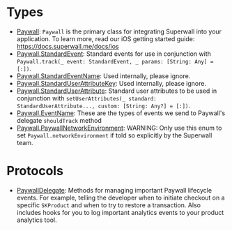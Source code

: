 # Types

  - [Paywall](/docs/Paywall):
    `Paywall` is the primary class for integrating Superwall into your application. To learn more, read our iOS getting started guide: https://docs.superwall.me/docs/ios
  - [Paywall.StandardEvent](/docs/Paywall_StandardEvent):
    Standard events for use in conjunction with `Paywall.track(_ event: StandardEvent, _ params: [String: Any] = [:])`.
  - [Paywall.StandardEventName](/docs/Paywall_StandardEventName):
    Used internally, please ignore.
  - [Paywall.StandardUserAttributeKey](/docs/Paywall_StandardUserAttributeKey):
    Used internally, please ignore.
  - [Paywall.StandardUserAttribute](/docs/Paywall_StandardUserAttribute):
    Standard user attributes to be used in conjunction with `setUserAttributes(_ standard: StandardUserAttribute..., custom: [String: Any?] = [:])`.
  - [Paywall.EventName](/docs/Paywall_EventName):
    These are the types of events we send to Paywall's delegate `shouldTrack` method
  - [Paywall.PaywallNetworkEnvironment](/docs/Paywall_PaywallNetworkEnvironment):
    WARNING: Only use this enum to set `Paywall.networkEnvironment` if told so explicitly by the Superwall team.

# Protocols

  - [PaywallDelegate](/docs/PaywallDelegate):
    Methods for managing important Paywall lifecycle events. For example, telling the developer when to initiate checkout on a specific `SKProduct` and when to try to restore a transaction. Also includes hooks for you to log important analytics events to your product analytics tool.
